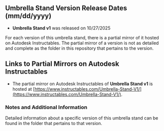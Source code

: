 ## Umbrella Stand Version Release Dates (mm/dd/yyyy)

- **Umbrella Stand v1** was released on 10/27/2025

For each version of this umbrella stand, there is a partial mirror of it hosted on Autodesk Instructables. The partial mirror of a version is not as detailed and complete as the folder in this repository that pertains to the version.

## Links to Partial Mirrors on Autodesk Instructables

- The partial mirror on Autodesk Instructables of **Umbrella Stand v1** is hosted at [https://www.instructables.com/Umbrella-Stand-V1/](https://www.instructables.com/Umbrella-Stand-V1/).

### Notes and Additional Information

Detailed information about a specific version of this umbrella stand can be found in the folder that pertains to that version.
